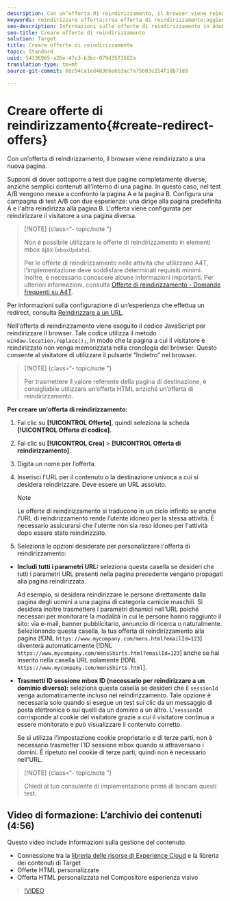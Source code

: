 ```yaml
---
description: Con un’offerta di reindirizzamento, il browser viene reindirizzato a una nuova pagina.
keywords: reindirizzare offerta;crea offerta di reindirizzamento;aggiungere offerta HTML;trasmettere tutti i parametri URL nel reindirizzamento;trasmettere mboxSessionId nel reindirizzamento (necessario solo quando si reindirizza a un dominio diverso)
seo-description: Informazioni sulle offerte di reindirizzamento in Adobe Target che determinano il reindirizzamento di un browser a una nuova pagina.
seo-title: Creare offerte di reindirizzamento
solution: Target
title: Creare offerte di reindirizzamento
topic: Standard
uuid: 54336965-a26e-47c3-b3bc-079d3573502a
translation-type: tm+mt
source-git-commit: 8dc94ca1ed48366e6b3ac7a75b03c214f1db71d9

---
```



# Creare offerte di reindirizzamento{#create-redirect-offers}

Con un’offerta di reindirizzamento, il browser viene reindirizzato a una nuova pagina.

Supponi di dover sottoporre a test due pagine completamente diverse, anziché semplici contenuti all'interno di una pagina. In questo caso, nel test A/B vengono messe a confronto la pagina A e la pagina B. Configura una campagna di test A/B con due esperienze: una dirige alla pagina predefinita A e l'altra reindirizza alla pagina B. L'offerta viene configurata per reindirizzare il visitatore a una pagina diversa.

>[!NOTE] {class=“- topic/note ”}
>
>Non è possibile utilizzare le offerte di reindirizzamento in elementi mbox ajax (`mboxUpdate`).
>
>Per le offerte di reindirizzamento nelle attività che utilizzano A4T, l'implementazione deve soddisfare determinati requisiti minimi. Inoltre, è necessario conoscere alcune informazioni importanti. Per ulteriori informazioni, consulta [Offerte di reindirizzamento - Domande frequenti su A4T](../../c-integrating-target-with-mac/a4t/r-a4t-faq/a4t-faq-redirect-offers.md#concept_21BF213F10E1414A9DCD4A98AF207905).

Per informazioni sulla configurazione di un’esperienza che effettua un redirect, consulta [Reindirizzare a un URL](../../c-experiences/c-visual-experience-composer/redirect-offer.md#task_9578678D42784F5EB9638F8AC8C911FA).

Nell'offerta di reindirizzamento viene eseguito il codice JavaScript per reindirizzare il browser. Tale codice utilizza il metodo `window.location.replace();`, in modo che la pagina a cui il visitatore è reindirizzato non venga memorizzata nella cronologia del browser. Questo consente al visitatore di utilizzare il pulsante “Indietro” nel browser.

>[!NOTE] {class=“- topic/note ”}
>
>Per trasmettere il valore referente della pagina di destinazione, è consigliabile utilizzare un’offerta HTML anziché un’offerta di reindirizzamento.

**Per creare un'offerta di reindirizzamento:**

1. Fai clic su **[!UICONTROL Offerte]**, quindi seleziona la scheda **[!UICONTROL Offerte di codice]**.
1. Fai clic su **[!UICONTROL Crea]** &gt; **[!UICONTROL Offerta di reindirizzamento]**.
1. Digita un nome per l’offerta.
1. Inserisci l'URL per il contenuto o la destinazione univoca a cui si desidera reindirizzare. Deve essere un URL assoluto.

   >[!NOTE]
   >
   >Le offerte di reindirizzamento si traducono in un ciclo infinito se anche l’URL di reindirizzamento rende l’utente idoneo per la stessa attività. È necessario assicurarsi che l'utente non sia reso idoneo per l'attività dopo essere stato reindirizzato.

1. Seleziona le opzioni desiderate per personalizzare l'offerta di reindirizzamento:

* **Includi tutti i parametri URL:** seleziona questa casella se desideri che tutti i parametri URL presenti nella pagina precedente vengano propagati alla pagina reindirizzata.

   Ad esempio, si desidera reindirizzare le persone direttamente dalla pagina degli uomini a una pagina di categoria camicie maschili. Si desidera inoltre trasmettere i parametri dinamici nell'URL poiché necessari per monitorare la modalità in cui le persone hanno raggiunto il sito: via e-mail, banner pubblicitario, annuncio di ricerca o naturalmente. Selezionando questa casella, la tua offerta di reindirizzamento alla pagina [!DNL `https://www.mycompany.com/mens.html?emailId=123`] diventerà automaticamente [!DNL `https://www.mycompany.com/mensShirts.html?emailId=123`] anche se hai inserito nella casella URL solamente [!DNL `https://www.mycompany.com/mensShirts.html`].

* **Trasmetti ID sessione mbox ID (necessario per reindirizzare a un dominio diverso):** seleziona questa casella se desideri che il `sessionId` venga automaticamente incluso nel reindirizzamento. Tale opzione è necessaria solo quando si esegue un test sui clic da un messaggio di posta elettronica o sui quelli da un dominio a un altro. L'`sessionId` corrisponde al cookie del visitatore grazie a cui il visitatore continua a essere monitorato e può visualizzare il contenuto corretto.

   Se si utilizza l'impostazione cookie proprietario e di terze parti, non è necessario trasmetter l'ID sessione mbox quando si attraversano i domini. È ripetuto nel cookie di terze parti, quindi non è necessario nell'URL.

>[!NOTE] {class=“- topic/note ”}
>
>Chiedi al tuo consulente di implementazione prima di lanciare questi test.

## Video di formazione: L’archivio dei contenuti (4:56)

Questo video include informazioni sulla gestione del contenuto.

* Connessione tra la [libreria delle risorse di Experience Cloud](https://docs.adobe.com/content/help/en/core-services/interface/assets/creative-cloud.html) e la libreria dei contenuti di Target
* Offerte HTML personalizzate
* Offerta HTML personalizzata nel Compositore esperienza visivo

>[!VIDEO](https://video.tv.adobe.com/v/17387?captions=ita)
